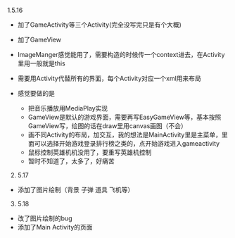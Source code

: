 1.5.16
* 加了GameActivity等三个Activity(完全没写完只是有个大概)
* 加了GameView
* ImageManger感觉能用了，需要构造的时候传一个context进去，在Activity里用一般就是this
* 需要用Activity代替所有的界面，每个Activity对应一个xml用来布局


* 感觉要做的是
  * 把音乐播放用MediaPlay实现
  * GameView是默认的游戏界面，需要再写EasyGameView等，基本按照GameView写，绘图的话在draw里用canvas画图（不会）
  * 画不同Activity的布局，加交互，我的想法是MainActivity里是主菜单，里面可以选择开始游戏登录排行榜之类的，点开始游戏进入gameactivity
  * 鼠标控制英雄机机没用了，要重写英雄机控制
  * 暂时不知道了，太多了，好痛苦

2. 5.17
* 添加了图片绘制（背景 子弹 道具 飞机等）
 
3. 5.18
* 改了图片绘制的bug
* 添加了Main Activity的页面